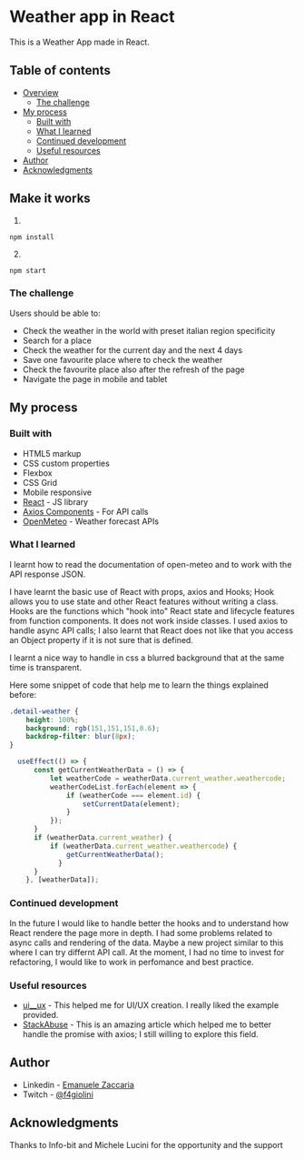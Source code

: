 # Weather app in React

This is a Weather App made in React. 

## Table of contents

- [Overview](#overview)
  - [The challenge](#the-challenge)
- [My process](#my-process)
  - [Built with](#built-with)
  - [What I learned](#what-i-learned)
  - [Continued development](#continued-development)
  - [Useful resources](#useful-resources)
- [Author](#author)
- [Acknowledgments](#acknowledgments)

## Make it works

1)
```
npm install
```
2)
```
npm start
```

### The challenge

Users should be able to:

- Check the weather in the world with preset italian region specificity
- Search for a place
- Check the weather for the current day and the next 4 days
- Save one favourite place where to check the weather
- Check the favourite place also after the refresh of the page
- Navigate the page in mobile and tablet

## My process

### Built with

- HTML5 markup
- CSS custom properties
- Flexbox
- CSS Grid
- Mobile responsive
- [React](https://reactjs.org/) - JS library
- [Axios Components](https://www.freecodecamp.org/news/how-to-use-axios-with-react/) - For API calls
- [OpenMeteo](https://open-meteo.com/en) - Weather forecast APIs

### What I learned

I learnt how to read the documentation of open-meteo and to work with the API response JSON.

I have learnt the basic use of React with props, axios and Hooks; Hook allows you to use state and other React features without writing a class. Hooks are the functions which "hook into" React state and lifecycle features from function components. It does not work inside classes.
I used axios to handle async API calls; I also learnt that React does not like that you access an Object property if it is not sure that is defined.

I learnt a nice way to handle in css a blurred background that at the same time is transparent.

Here some snippet of code that help me to learn the things explained before:

```css
.detail-weather { 
    height: 100%;
    background: rgb(151,151,151,0.6);
    backdrop-filter: blur(8px);
}
```
```js
  useEffect(() => {
      const getCurrentWeatherData = () => {
          let weatherCode = weatherData.current_weather.weathercode;
          weatherCodeList.forEach(element => {
              if (weatherCode === element.id) {
                  setCurrentData(element);
              }
          });
      }
      if (weatherData.current_weather) {            
          if (weatherData.current_weather.weathercode) {
              getCurrentWeatherData();
            }
      }
    }, [weatherData]);
```

### Continued development

In the future I would like to handle better the hooks and to understand how React rendere the page more in depth. I had some problems related to async calls and rendering of the data. Maybe a new project similar to this where I can try differnt API call. At the moment, I had no time to invest for refactoring, I would like to work in perfomance and best practice.

### Useful resources

- [ui__ux](https://www.instagram.com/ui__ux/?hl=it) - This helped me for UI/UX creation. I really liked the example provided.
- [StackAbuse](https://stackabuse.com/making-asynchronous-http-requests-in-javascript-with-axios/) - This is an amazing article which helped me to better handle the promise with axios; I still willing to explore this field.

## Author

- Linkedin - [Emanuele Zaccaria](https://www.linkedin.com/in/emazack/)
- Twitch - [@f4giolini](https://www.twitch.tv/f4giolini?lang=it)


## Acknowledgments

Thanks to Info-bit and Michele Lucini for the opportunity and the support
